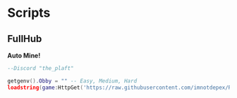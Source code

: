 # Scripts

## FullHub
 **Auto Mine!**
```lua
--Discord "the_plaft"

getgenv().Obby = "" -- Easy, Medium, Hard
loadstring(game:HttpGet('https://raw.githubusercontent.com/imnotdepex/Roblox/main/Button%20Infinity%20X/FullHub.lua'))()
```
